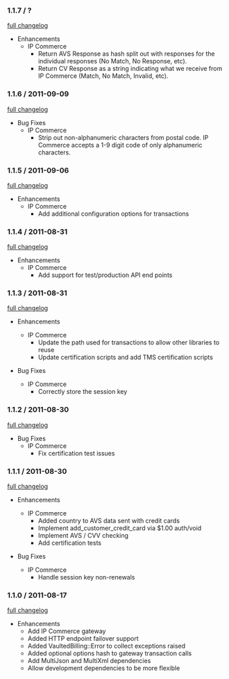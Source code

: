 ### 1.1.7 / ?

[full changelog](http://github.com/envylabs/vaulted_billing/compare/v1.1.6...v1.1.7)

* Enhancements
  * IP Commerce
    * Return AVS Response as hash split out with responses for the individual responses (No Match, No Response, etc).
    * Return CV Response as a string indicating what we receive from IP Commerce (Match, No Match, Invalid, etc).
    
### 1.1.6 / 2011-09-09

[full changelog](http://github.com/envylabs/vaulted_billing/compare/v1.1.5...v1.1.6)

* Bug Fixes
  * IP Commerce
    * Strip out non-alphanumeric characters from postal code. IP Commerce accepts a 1-9 digit code of only alphanumeric characters.
    
### 1.1.5 / 2011-09-06

[full changelog](http://github.com/envylabs/vaulted_billing/compare/v1.1.4...v1.1.5)

* Enhancements
  * IP Commerce
    * Add additional configuration options for transactions

### 1.1.4 / 2011-08-31

[full changelog](http://github.com/envylabs/vaulted_billing/compare/v1.1.3...v1.1.4)

* Enhancements
  * IP Commerce
    * Add support for test/production API end points

### 1.1.3 / 2011-08-31

[full changelog](http://github.com/envylabs/vaulted_billing/compare/v1.1.2...v1.1.3)

* Enhancements
  * IP Commerce
    * Update the path used for transactions to allow other libraries to reuse
    * Update certification scripts and add TMS certification scripts

* Bug Fixes
  * IP Commerce
    * Correctly store the session key

### 1.1.2 / 2011-08-30

[full changelog](http://github.com/envylabs/vaulted_billing/compare/v1.1.1...v1.1.2)

* Bug Fixes
  * IP Commerce
    * Fix certification test issues

### 1.1.1 / 2011-08-30

[full changelog](http://github.com/envylabs/vaulted_billing/compare/v1.1.0...v1.1.1)

* Enhancements
  * IP Commerce
    * Added country to AVS data sent with credit cards
    * Implement add_customer_credit_card via $1.00 auth/void
    * Implement AVS / CVV checking
    * Add certification tests

* Bug Fixes
  * IP Commerce
    * Handle session key non-renewals
  
### 1.1.0 / 2011-08-17

[full changelog](http://github.com/envylabs/vaulted_billing/compare/v1.0.2...v1.1.0)

* Enhancements
  * Add IP Commerce gateway
  * Added HTTP endpoint failover support
  * Added VaultedBilling::Error to collect exceptions raised
  * Added optional options hash to gateway transaction calls
  * Add MultiJson and MultiXml dependencies
  * Allow development dependencies to be more flexible
